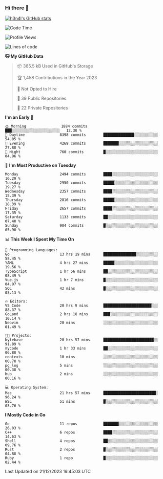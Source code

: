 ### Hi there 👋

[![h3n4l's GitHub stats](https://github-readme-stats.vercel.app/api?username=h3n4l&count_private=true&show_icons=true&theme=radical)](https://github.com/h3n4l/github-readme-stats)

<!--START_SECTION:waka-->
![Code Time](http://img.shields.io/badge/Code%20Time-1%2C805%20hrs%2034%20mins-blue)

![Profile Views](http://img.shields.io/badge/Profile%20Views-1-blue)

![Lines of code](https://img.shields.io/badge/From%20Hello%20World%20I%27ve%20Written-4.0%20million%20lines%20of%20code-blue)

**🐱 My GitHub Data** 

> 📦 365.5 kB Used in GitHub's Storage 
 > 
> 🏆 1,458 Contributions in the Year 2023
 > 
> 🚫 Not Opted to Hire
 > 
> 📜 39 Public Repositories 
 > 
> 🔑 22 Private Repositories 
 > 
**I'm an Early 🐤** 

```text
🌞 Morning                1884 commits        ███░░░░░░░░░░░░░░░░░░░░░░   12.30 % 
🌆 Daytime                8398 commits        ██████████████░░░░░░░░░░░   54.85 % 
🌃 Evening                4269 commits        ███████░░░░░░░░░░░░░░░░░░   27.88 % 
🌙 Night                  760 commits         █░░░░░░░░░░░░░░░░░░░░░░░░   04.96 % 
```
📅 **I'm Most Productive on Tuesday** 

```text
Monday                   2494 commits        ████░░░░░░░░░░░░░░░░░░░░░   16.29 % 
Tuesday                  2950 commits        █████░░░░░░░░░░░░░░░░░░░░   19.27 % 
Wednesday                2357 commits        ████░░░░░░░░░░░░░░░░░░░░░   15.39 % 
Thursday                 2816 commits        █████░░░░░░░░░░░░░░░░░░░░   18.39 % 
Friday                   2657 commits        ████░░░░░░░░░░░░░░░░░░░░░   17.35 % 
Saturday                 1133 commits        ██░░░░░░░░░░░░░░░░░░░░░░░   07.40 % 
Sunday                   904 commits         █░░░░░░░░░░░░░░░░░░░░░░░░   05.90 % 
```


📊 **This Week I Spent My Time On** 

```text
💬 Programming Languages: 
Go                       13 hrs 19 mins      ███████████████░░░░░░░░░░   58.45 % 
YAML                     4 hrs 27 mins       █████░░░░░░░░░░░░░░░░░░░░   19.56 % 
TypeScript               1 hr 56 mins        ██░░░░░░░░░░░░░░░░░░░░░░░   08.49 % 
Vue.js                   1 hr 7 mins         █░░░░░░░░░░░░░░░░░░░░░░░░   04.97 % 
SQL                      42 mins             █░░░░░░░░░░░░░░░░░░░░░░░░   03.13 % 

🔥 Editors: 
VS Code                  20 hrs 9 mins       ██████████████████████░░░   88.37 % 
GoLand                   2 hrs 18 mins       ███░░░░░░░░░░░░░░░░░░░░░░   10.14 % 
Neovim                   20 mins             ░░░░░░░░░░░░░░░░░░░░░░░░░   01.49 % 

🐱‍💻 Projects: 
bytebase                 20 hrs 57 mins      ███████████████████████░░   91.89 % 
mycode                   1 hr 33 mins        ██░░░░░░░░░░░░░░░░░░░░░░░   06.80 % 
contexts                 10 mins             ░░░░░░░░░░░░░░░░░░░░░░░░░   00.78 % 
pg_log                   5 mins              ░░░░░░░░░░░░░░░░░░░░░░░░░   00.38 % 
hub                      2 mins              ░░░░░░░░░░░░░░░░░░░░░░░░░   00.16 % 

💻 Operating System: 
Mac                      21 hrs 57 mins      ████████████████████████░   96.24 % 
WSL                      51 mins             █░░░░░░░░░░░░░░░░░░░░░░░░   03.76 % 
```

**I Mostly Code in Go** 

```text
Go                       11 repos            ███████░░░░░░░░░░░░░░░░░░   26.83 % 
C++                      6 repos             ████░░░░░░░░░░░░░░░░░░░░░   14.63 % 
Shell                    4 repos             ██░░░░░░░░░░░░░░░░░░░░░░░   09.76 % 
Rust                     2 repos             █░░░░░░░░░░░░░░░░░░░░░░░░   04.88 % 
Ruby                     1 repo              █░░░░░░░░░░░░░░░░░░░░░░░░   02.44 % 
```




 Last Updated on 21/12/2023 16:45:03 UTC
<!--END_SECTION:waka-->

